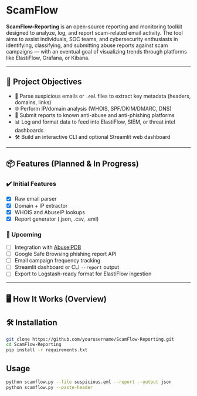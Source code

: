 # ScamFlow

**ScamFlow-Reporting** is an open-source reporting and monitoring toolkit designed to analyze, log, and report scam-related email activity. The tool aims to assist individuals, SOC teams, and cybersecurity enthusiasts in identifying, classifying, and submitting abuse reports against scam campaigns — with an eventual goal of visualizing trends through platforms like ElastiFlow, Grafana, or Kibana.

---

## 🎯 Project Objectives

- 🧪 Parse suspicious emails or `.eml` files to extract key metadata (headers, domains, links)
- 🌐 Perform IP/domain analysis (WHOIS, SPF/DKIM/DMARC, DNS)
- 🚨 Submit reports to known anti-abuse and anti-phishing platforms
- 📊 Log and format data to feed into ElastiFlow, SIEM, or threat intel dashboards
- 🛠️ Build an interactive CLI and optional Streamlit web dashboard

---

## 📦 Features (Planned & In Progress)

### ✔️ Initial Features
- [x] Raw email parser
- [x] Domain + IP extractor
- [x] WHOIS and AbuseIP lookups
- [x] Report generator (.json, .csv, .eml)

### 🚧 Upcoming
- [ ] Integration with [AbuseIPDB](https://www.abuseipdb.com/)
- [ ] Google Safe Browsing phishing report API
- [ ] Email campaign frequency tracking
- [ ] Streamlit dashboard or CLI `--report` output
- [ ] Export to Logstash-ready format for ElastiFlow ingestion

---

## 🖥️ How It Works (Overview)

## 🛠️ Installation

```bash
git clone https://github.com/yourusername/ScamFlow-Reporting.git
cd ScamFlow-Reporting
pip install -r requirements.txt

```
## **Usage**

```bash
python scamflow.py --file suspicious.eml --report --output json
python scamflow.py --paste-header
